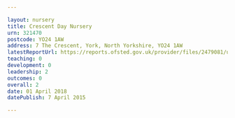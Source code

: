 ```yaml
---

layout: nursery
title: Crescent Day Nursery
urn: 321470
postcode: YO24 1AW
address: 7 The Crescent, York, North Yorkshire, YO24 1AW
latestReportUrl: https://reports.ofsted.gov.uk/provider/files/2479081/urn/321470.pdf
teaching: 0
development: 0
leadership: 2
outcomes: 0
overall: 2
date: 01 April 2018 
datePublish: 7 April 2015

---
```

